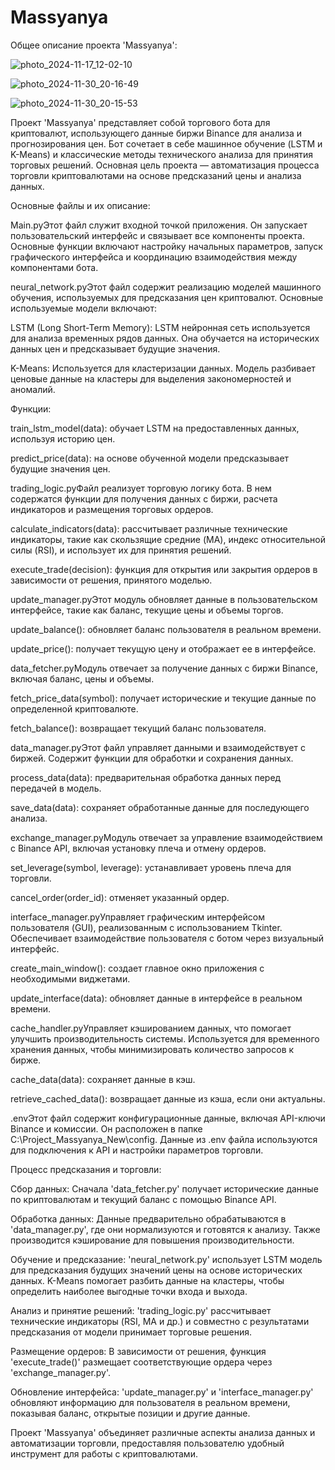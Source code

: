 # Massyanya


Общее описание проекта 'Massyanya':





![photo_2024-11-17_12-02-10](https://github.com/user-attachments/assets/eb7f8b4b-08ee-4861-8c62-28185c7ef433)






![photo_2024-11-30_20-16-49](https://github.com/user-attachments/assets/e5a57a1c-28b8-472b-906b-f6601008cfa7)







![photo_2024-11-30_20-15-53](https://github.com/user-attachments/assets/12813443-45f9-418c-bf50-faf36f4d38f5)







Проект 'Massyanya' представляет собой торгового бота для криптовалют, использующего данные биржи Binance для анализа и прогнозирования цен. Бот сочетает в себе машинное обучение (LSTM и K-Means) и классические методы технического анализа для принятия торговых решений. Основная цель проекта — автоматизация процесса торговли криптовалютами на основе предсказаний цены и анализа данных.
















Основные файлы и их описание:


Main.pyЭтот файл служит входной точкой приложения. Он запускает пользовательский интерфейс и связывает все компоненты проекта. Основные функции включают настройку начальных параметров, запуск графического интерфейса и координацию взаимодействия между компонентами бота.




neural_network.pyЭтот файл содержит реализацию моделей машинного обучения, используемых для предсказания цен криптовалют. Основные используемые модели включают:



LSTM (Long Short-Term Memory): LSTM нейронная сеть используется для анализа временных рядов данных. Она обучается на исторических данных цен и предсказывает будущие значения.



K-Means: Используется для кластеризации данных. Модель разбивает ценовые данные на кластеры для выделения закономерностей и аномалий.












Функции:

train_lstm_model(data): обучает LSTM на предоставленных данных, используя историю цен.



predict_price(data): на основе обученной модели предсказывает будущие значения цен.



trading_logic.pyФайл реализует торговую логику бота. В нем содержатся функции для получения данных с биржи, расчета индикаторов и размещения торговых ордеров.



calculate_indicators(data): рассчитывает различные технические индикаторы, такие как скользящие средние (MA), индекс относительной силы (RSI), и использует их для принятия решений.



execute_trade(decision): функция для открытия или закрытия ордеров в зависимости от решения, принятого моделью.



update_manager.pyЭтот модуль обновляет данные в пользовательском интерфейсе, такие как баланс, текущие цены и объемы торгов.



update_balance(): обновляет баланс пользователя в реальном времени.



update_price(): получает текущую цену и отображает ее в интерфейсе.



data_fetcher.pyМодуль отвечает за получение данных с биржи Binance, включая баланс, цены и объемы.



fetch_price_data(symbol): получает исторические и текущие данные по определенной криптовалюте.



fetch_balance(): возвращает текущий баланс пользователя.



data_manager.pyЭтот файл управляет данными и взаимодействует с биржей. Содержит функции для обработки и сохранения данных.



process_data(data): предварительная обработка данных перед передачей в модель.



save_data(data): сохраняет обработанные данные для последующего анализа.



exchange_manager.pyМодуль отвечает за управление взаимодействием с Binance API, включая установку плеча и отмену ордеров.



set_leverage(symbol, leverage): устанавливает уровень плеча для торговли.



cancel_order(order_id): отменяет указанный ордер.



interface_manager.pyУправляет графическим интерфейсом пользователя (GUI), реализованным с использованием Tkinter. Обеспечивает взаимодействие пользователя с ботом через визуальный интерфейс.



create_main_window(): создает главное окно приложения с необходимыми виджетами.



update_interface(data): обновляет данные в интерфейсе в реальном времени.



cache_handler.pyУправляет кэшированием данных, что помогает улучшить производительность системы. Используется для временного хранения данных, чтобы минимизировать количество запросов к бирже.



cache_data(data): сохраняет данные в кэш.



retrieve_cached_data(): возвращает данные из кэша, если они актуальны.



.envЭтот файл содержит конфигурационные данные, включая API-ключи Binance и комиссии. Он расположен в папке C:\Project_Massyanya_New\config. Данные из .env файла используются для подключения к API и настройки параметров торговли.

















Процесс предсказания и торговли:




Сбор данных: Сначала 'data_fetcher.py' получает исторические данные по криптовалютам и текущий баланс с помощью Binance API.



Обработка данных: Данные предварительно обрабатываются в 'data_manager.py', где они нормализуются и готовятся к анализу. Также производится кэширование для повышения производительности.



Обучение и предсказание: 'neural_network.py' использует LSTM модель для предсказания будущих значений цены на основе исторических данных. K-Means помогает разбить данные на кластеры, чтобы определить наиболее выгодные точки входа и выхода.




Анализ и принятие решений: 'trading_logic.py' рассчитывает технические индикаторы (RSI, MA и др.) и совместно с результатами предсказания от модели принимает торговые решения.



Размещение ордеров: В зависимости от решения, функция 'execute_trade()' размещает соответствующие ордера через 'exchange_manager.py'.



Обновление интерфейса: 'update_manager.py' и 'interface_manager.py' обновляют информацию для пользователя в реальном времени, показывая баланс, открытые позиции и другие данные.



Проект 'Massyanya' объединяет различные аспекты анализа данных и автоматизации торговли, предоставляя пользователю удобный инструмент для работы с криптовалютами.
